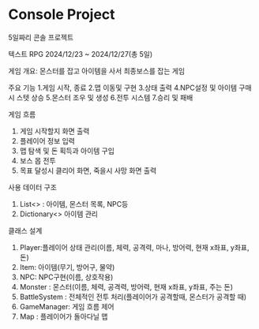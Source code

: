 # Console Project
 5일짜리 콘솔 프로젝트

텍스트 RPG 
2024/12/23 ~ 2024/12/27(총 5일)

게임 개요: 몬스터를 잡고 아이템을 사서 최종보스를 잡는 게임

주요 기능
1.게임 시작, 종료
2.맵 이동및 구현
3.상태 출력
4.NPC설정 및 아이템 구매시 스텟 상승
5.몬스터 조우 및 생성
6.전투 시스템
7.승리 및 패배


게임 흐름
1. 게임 시작할지 화면 출력
2. 플레이어 정보 입력
3. 맵 탐색 및 돈 획득과 아이템 구입
4. 보스 몹 전투
5. 목표 달성시 클리어 화면, 죽을시 사망 화면 출력


사용 데이터 구조

1. List<> : 아이템, 몬스터 목록, NPC등
2. Dictionary<> 아이템 관리

클래스 설계

1. Player:플레이어 상태 관리(이름, 체력, 공격력, 마나, 방어력, 현재 x좌표, y좌표, 돈)
2. Item: 아이템(무기, 방어구, 물약)
3. NPC: NPC구현(이름, 상호작용)
4. Monster : 몬스터(이름, 체력, 공격력, 방어력, 현재 x좌표, y좌표, 주는 돈)
5. BattleSystem : 전체적인 전투 처리(플레이어가 공격할때, 몬스터가 공격할 때)
6. GameManager: 게임 흐름 제어
7. Map : 플레이어가 돌아다닐 맵
